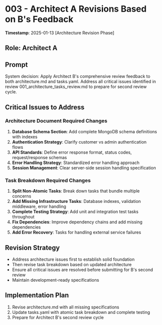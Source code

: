 # 003 - Architect A Revisions Based on B's Feedback

**Timestamp**: 2025-01-13 [Architecture Revision Phase]

## Role: Architect A

## Prompt
System decision: Apply Architect B's comprehensive review feedback to both architecture.md and tasks.yaml. Address all critical issues identified in review 001_architecture_tasks_review.md to prepare for second review cycle.

## Critical Issues to Address

### Architecture Document Required Changes
1. **Database Schema Section**: Add complete MongoDB schema definitions with indexes
2. **Authentication Strategy**: Clarify customer vs admin authentication flows
3. **API Standards**: Define error response format, status codes, request/response schemas
4. **Error Handling Strategy**: Standardized error handling approach
5. **Session Management**: Clear server-side session handling specification

### Task Breakdown Required Changes
1. **Split Non-Atomic Tasks**: Break down tasks that bundle multiple concerns
2. **Add Missing Infrastructure Tasks**: Database indexes, validation middleware, error handling
3. **Complete Testing Strategy**: Add unit and integration test tasks throughout
4. **Fix Dependencies**: Improve dependency chains and add missing dependencies
5. **Add Error Recovery**: Tasks for handling external service failures

## Revision Strategy
- Address architecture issues first to establish solid foundation
- Then revise task breakdown based on updated architecture
- Ensure all critical issues are resolved before submitting for B's second review
- Maintain development-ready specifications

## Implementation Plan
1. Revise architecture.md with all missing specifications
2. Update tasks.yaml with atomic task breakdown and complete testing
3. Prepare for Architect B's second review cycle